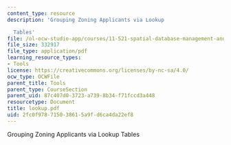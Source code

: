```yaml
---
content_type: resource
description: 'Grouping Zoning Applicants via Lookup

  Tables'
file: /ol-ocw-studio-app/courses/11-521-spatial-database-management-and-advanced-geographic-information-systems-spring-2003/2fc0f978715038615a9fd6ca4da22ef8_lookup.pdf
file_size: 332917
file_type: application/pdf
learning_resource_types:
- Tools
license: https://creativecommons.org/licenses/by-nc-sa/4.0/
ocw_type: OCWFile
parent_title: Tools
parent_type: CourseSection
parent_uid: 87c407d0-3723-a739-8b34-f71fccd3a448
resourcetype: Document
title: lookup.pdf
uid: 2fc0f978-7150-3861-5a9f-d6ca4da22ef8
---
```

Grouping Zoning Applicants via Lookup
Tables